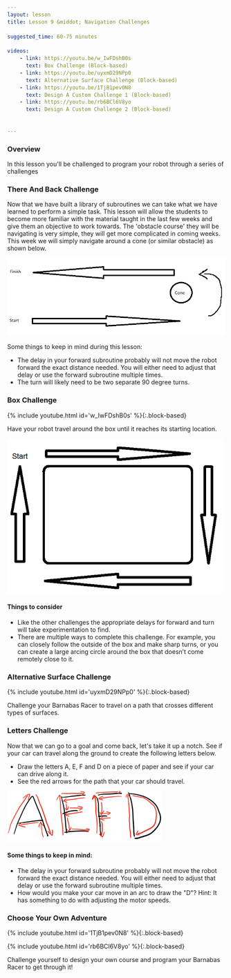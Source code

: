 ```yaml
---
layout: lesson
title: Lesson 9 &middot; Navigation Challenges

suggested_time: 60-75 minutes  

videos:
    - link: https://youtu.be/w_IwFDshB0s
      text: Box Challenge (Block-based)
	- link: https://youtu.be/uyxmD29NPp0
      text: Alternative Surface Challenge (Block-based)
	- link: https://youtu.be/1TjB1pev0N8
      text: Design A Custom Challenge 1 (Block-based)
	- link: https://youtu.be/rb6BCl6V8yo
      text: Design A Custom Challenge 2 (Block-based)


---
```




### Overview

In this lesson you'll be challenged to program your robot through a series of challenges

### There And Back Challenge

Now that we have built a library of subroutines we can take what we have learned to perform a simple task. This lesson will allow the students to become more familiar with the material taught in the last few weeks and give them an objective to work towards. The 'obstacle course' they will be navigating is very simple, they will get more complicated in coming weeks. This week we will simply navigate around a cone (or similar obstacle) as shown below.

<img src="obstacle_1.png" alt="obstacle_1" style="zoom:75%;" class="image center" />

Some things to keep in mind during this lesson:

- The delay in your forward subroutine probably will not move the robot forward the exact distance needed. You will either need to adjust that delay or use the forward subroutine multiple times.
- The turn will likely need to be two separate 90 degree turns. 

### Box Challenge

{% include youtube.html id='w_IwFDshB0s' %}{:.block-based}

 Have your robot travel around the box until it reaches its starting location. 

<img src="fig-12_1.png" alt="fig-12_1" style="zoom:75%;" class="image center" />

#### Things to consider
- Like the other challenges the appropriate delays for forward and turn will take experimentation to find.
- There are multiple ways to complete this challenge. For example, you can closely follow the outside of the box and make sharp turns, or you can create a large arcing circle around the box that doesn’t come remotely close to it.

### Alternative Surface Challenge

{% include youtube.html id='uyxmD29NPp0' %}{:.block-based}

Challenge your Barnabas Racer to travel on a path that crosses different types of surfaces.  

### Letters Challenge

Now that we can go to a goal and come back, let's take it up a notch.  See if your car can travel along the ground to create the following letters below.  

- Draw the letters A, E, F and D on a piece of paper and see if your car can drive along it.  
- See the red arrows for the path that your car should travel.

<img src="fig-11_1.png" alt="fig-11_1" style="zoom:35%;" class="image center" />

#### Some things to keep in mind:

- The delay in your forward subroutine probably will not move the robot forward the exact distance needed. You will either need to adjust that delay or use the forward subroutine multiple times.
- How would you make your car move in an arc to draw the "D"? Hint: It has something to do with adjusting the motor speeds.

### Choose Your Own Adventure

{% include youtube.html id='1TjB1pev0N8' %}{:.block-based}

{% include youtube.html id='rb6BCl6V8yo' %}{:.block-based}

Challenge yourself to design your own course and program your Barnabas Racer to get through it!

